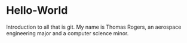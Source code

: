 # Hello-World
Introduction to all that is git.
My name is Thomas Rogers, an aerospace engineering major and a computer science minor. 

